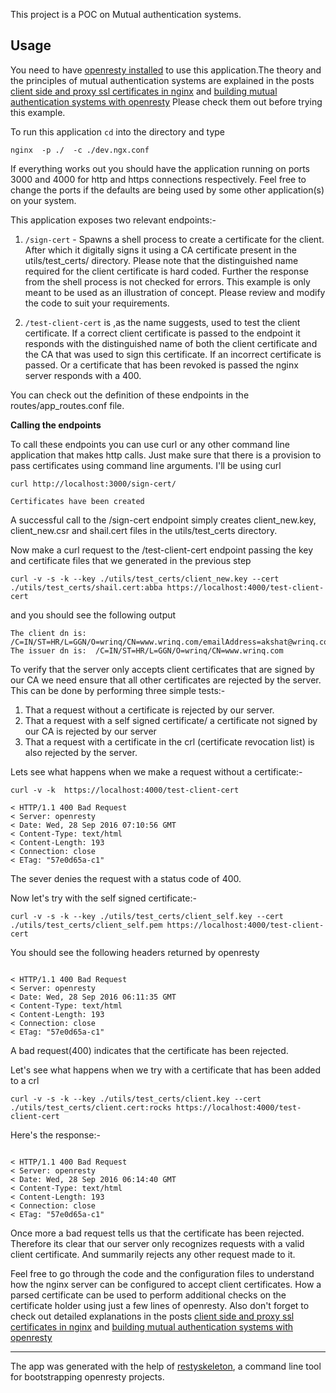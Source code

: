 This project is a POC on Mutual authentication systems.

## Usage

You need to have [openresty installed](https://openresty.org/en/installation.html) to use this application.The theory and the principles of mutual authentication systems are explained in the posts [client side and proxy ssl certificates in nginx](http://staticshin.com/programming/proxy-ssl-cert-in-nginx.html) and [building mutual authentication systems with openresty](http://staticshin.com/programming/mutual_authentication_systems.html) Please check them out before trying this example.

To run this application `cd` into the directory and type


```
nginx  -p ./  -c ./dev.ngx.conf

```
If everything works out you should have the application running on ports 3000 and 4000 for http and https connections respectively.  Feel free to change the ports if the defaults are being used by some other application(s) on your system.

This application exposes two relevant endpoints:-

1. `/sign-cert` - Spawns a shell process to create a certificate for the client. After which it digitally signs it using a CA certificate present in the utils/test_certs/ directory. Please note that the distinguished name required for the client certificate is hard coded. Further the response from the shell process is not checked for errors. This example is only meant to be used as an illustration of concept. Please review and modify the code to suit your requirements. 

2. `/test-client-cert` is ,as the name suggests, used to test the client certificate. If a correct client certificate is passed to the endpoint it responds with the distinguished name of both the client certificate and the CA that was used to sign this certificate. If an incorrect certificate is passed. Or a certificate that has been revoked is passed the nginx server responds with a 400. 

You can check out the definition of these endpoints in the routes/app_routes.conf file.

**Calling the endpoints**

To call these endpoints you can use curl or any other command line application that makes http calls. Just make sure that there is a provision to pass certificates using command line arguments. I'll be using curl

```
curl http://localhost:3000/sign-cert/

Certificates have been created

```

A successful call to the /sign-cert endpoint simply creates client_new.key, client_new.csr and shail.cert files in the utils/test_certs directory.

Now make a curl request to the /test-client-cert endpoint passing the key and certificate files that we generated in the previous step

```
curl -v -s -k --key ./utils/test_certs/client_new.key --cert ./utils/test_certs/shail.cert:abba https://localhost:4000/test-client-cert

```
and you should see the following output

```
The client dn is:  /C=IN/ST=HR/L=GGN/O=wrinq/CN=www.wrinq.com/emailAddress=akshat@wrinq.com
The issuer dn is:  /C=IN/ST=HR/L=GGN/O=wrinq/CN=www.wrinq.com

```

To verify that the server only accepts client certificates that are signed by our CA we need ensure that all other certificates are rejected by the server. This can be done by performing three simple tests:- 

1. That a request without a certificate is rejected by our server. 
2. That a request with a self signed certificate/ a certificate not signed by our CA is rejected by our server
3. That a request with a certificate in the crl (certificate revocation list) is also rejected by the server.


Lets see what happens when we make a request without a certificate:-

```
curl -v -k  https://localhost:4000/test-client-cert

```

```
< HTTP/1.1 400 Bad Request
< Server: openresty
< Date: Wed, 28 Sep 2016 07:10:56 GMT
< Content-Type: text/html
< Content-Length: 193
< Connection: close
< ETag: "57e0d65a-c1"

```

The sever denies the request with a status code of 400. 

Now let's try with the self signed certificate:- 

```
curl -v -s -k --key ./utils/test_certs/client_self.key --cert ./utils/test_certs/client_self.pem https://localhost:4000/test-client-cert

```
You should see the following headers returned by openresty

```

< HTTP/1.1 400 Bad Request
< Server: openresty
< Date: Wed, 28 Sep 2016 06:11:35 GMT
< Content-Type: text/html
< Content-Length: 193
< Connection: close
< ETag: "57e0d65a-c1"

```
A bad request(400) indicates that the certificate has been rejected.

Let's see what happens when we try with a certificate that has been added to a crl

```
curl -v -s -k --key ./utils/test_certs/client.key --cert ./utils/test_certs/client.cert:rocks https://localhost:4000/test-client-cert

```

Here's the response:-

```

< HTTP/1.1 400 Bad Request
< Server: openresty
< Date: Wed, 28 Sep 2016 06:14:40 GMT
< Content-Type: text/html
< Content-Length: 193
< Connection: close
< ETag: "57e0d65a-c1"

```

Once more a bad request tells us that the certificate has been rejected. Therefore its clear that our server only recognizes requests with a valid client certificate. And summarily rejects any other request made to it. 

Feel free to go through the code and the configuration files to understand how the nginx server can be configured to accept client certificates. How a parsed certificate can be used to perform additional checks on the certificate holder using just a few lines of openresty. Also don't forget to check out detailed explanations in the posts [client side and proxy ssl certificates in nginx](http://staticshin.com/programming/proxy-ssl-cert-in-nginx.html) and [building mutual authentication systems with openresty](http://staticshin.com/programming/mutual_authentication_systems.html)


-------

The app was generated with the help of [restyskeleton](https://github.com/brickcap/restyskeleton), a command line tool  for bootstrapping openresty projects.

